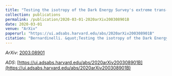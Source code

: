 ```yaml
---
title: "Testing the isotropy of the Dark Energy Survey's extreme trans-Neptunian objects"
collection: publications
permalink: /publication/2020-03-01-2020arXiv200308901B
date: 2020-03-01
venue: "ArXiv"
paperurl: "https://ui.adsabs.harvard.edu/abs/2020arXiv200308901B"
citation: "Bernardinelli. &quot;Testing the isotropy of the Dark Energy Survey's extreme trans-Neptunian objects.&quot; <i>ArXiv</i>, :, Mar 2020"
---
```


*ArXiv*: [2003.08901](https://arxiv.org/abs/2003.08901)

*ADS*: [https://ui.adsabs.harvard.edu/abs/2020arXiv200308901B](https://ui.adsabs.harvard.edu/abs/2020arXiv200308901B)
